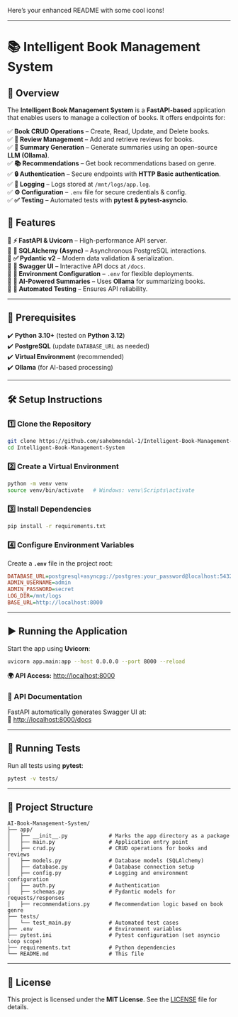Here’s your enhanced README with some cool icons!  

---

# 📚 Intelligent Book Management System  

## 🚀 Overview  

The **Intelligent Book Management System** is a **FastAPI-based** application that enables users to manage a collection of books. It offers endpoints for:  

✅ **Book CRUD Operations** – Create, Read, Update, and Delete books.  
✅ **📝 Review Management** – Add and retrieve reviews for books.  
✅ **📖 Summary Generation** – Generate summaries using an open-source **LLM (Ollama)**.  
✅ **📚 Recommendations** – Get book recommendations based on genre.  
✅ **🔒 Authentication** – Secure endpoints with **HTTP Basic authentication**.  
✅ **📝 Logging** – Logs stored at `/mnt/logs/app.log`.  
✅ **⚙️ Configuration** – `.env` file for secure credentials & config.  
✅ **✅ Testing** – Automated tests with **pytest & pytest-asyncio**.  

## 🌟 Features  

🔹 **⚡ FastAPI & Uvicorn** – High-performance API server.  
🔹 **📡 SQLAlchemy (Async)** – Asynchronous PostgreSQL interactions.  
🔹 **✅ Pydantic v2** – Modern data validation & serialization.  
🔹 **📄 Swagger UI** – Interactive API docs at `/docs`.  
🔹 **🔐 Environment Configuration** – `.env` for flexible deployments.  
🔹 **🤖 AI-Powered Summaries** – Uses **Ollama** for summarizing books.  
🔹 **🧪 Automated Testing** – Ensures API reliability.  

---

## 🔧 Prerequisites  

✔️ **Python 3.10+** (tested on **Python 3.12**)  
✔️ **PostgreSQL** (update `DATABASE_URL` as needed)  
✔️ **Virtual Environment** (recommended)  
✔️ **Ollama** (for AI-based processing)  

---

## 🛠️ Setup Instructions  

### 1️⃣ Clone the Repository  

```bash
git clone https://github.com/sahebmondal-1/Intelligent-Book-Management-System.git
cd Intelligent-Book-Management-System
```

### 2️⃣ Create a Virtual Environment  

```bash
python -m venv venv
source venv/bin/activate   # Windows: venv\Scripts\activate
```

### 3️⃣ Install Dependencies  

```bash
pip install -r requirements.txt
```

### 4️⃣ Configure Environment Variables  

Create a **`.env`** file in the project root:  

```ini
DATABASE_URL=postgresql+asyncpg://postgres:your_password@localhost:5432/bookdb
ADMIN_USERNAME=admin
ADMIN_PASSWORD=secret
LOG_DIR=/mnt/logs
BASE_URL=http://localhost:8000
```

---

## ▶️ Running the Application  

Start the app using **Uvicorn**:  

```bash
uvicorn app.main:app --host 0.0.0.0 --port 8000 --reload
```

**🌍 API Access:** [http://localhost:8000](http://localhost:8000)  

### 📜 API Documentation  

FastAPI automatically generates Swagger UI at:  
📌 [http://localhost:8000/docs](http://localhost:8000/docs)  

---

## 🧪 Running Tests  

Run all tests using **pytest**:  

```bash
pytest -v tests/
```

---

## 📂 Project Structure  

```
AI-Book-Management-System/
├── app/
│   ├── __init__.py             # Marks the app directory as a package
│   ├── main.py                 # Application entry point
│   ├── crud.py                 # CRUD operations for books and reviews
│   ├── models.py               # Database models (SQLAlchemy)
│   ├── database.py             # Database connection setup
│   ├── config.py               # Logging and environment configuration
│   ├── auth.py                 # Authentication
│   ├── schemas.py              # Pydantic models for requests/responses
│   ├── recommendations.py      # Recommendation logic based on book genre
├── tests/
│   └── test_main.py            # Automated test cases
├── .env                        # Environment variables
├── pytest.ini                  # Pytest configuration (set asyncio loop scope)
├── requirements.txt            # Python dependencies
└── README.md                   # This file
```

---

## 📜 License  

This project is licensed under the **MIT License**. See the [LICENSE](LICENSE) file for details.  
